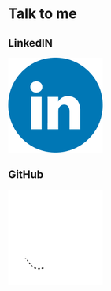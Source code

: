 # Talk to me

## LinkedIN
[![](/icons/LinkedIN.png)](https://www.linkedin.com/in/erickfuga/)

## GitHub
[![](/icons/Github.png)](https://www.github.com/thefuga)
